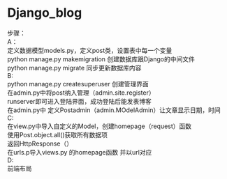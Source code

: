 # Django_blog
步骤：<br>
 A：<br>
  定义数据模型models.py，定义post类，设置表中每一个变量<br>
  python manage.py makemigration 创建数据库跟Django的中间文件<br>
  python manage.py migrate 同步更新数据库内容<br>
 B:<br>
  python manage.py createsuperuser  创建管理界面<br>
  在admin.py中将post纳入管理（admin.site.register）<br>
  runserver即可进入登陆界面，成功登陆后能发表博客<br>
  在admin.py中 定义Postadmin（admin.MOdelAdmin）让文章显示日期，时间<br>
 C:<br>
  在view.py中导入自定义的Model，创建homepage（request）函数<br>
  使用Post.object.all()获取所有数据项<br>
  返回HttpResponse（）<br>
  在urls.p导入views.py 的homepage函数 并以url对应<br>
 D:<br>
  前端布局<br> 
